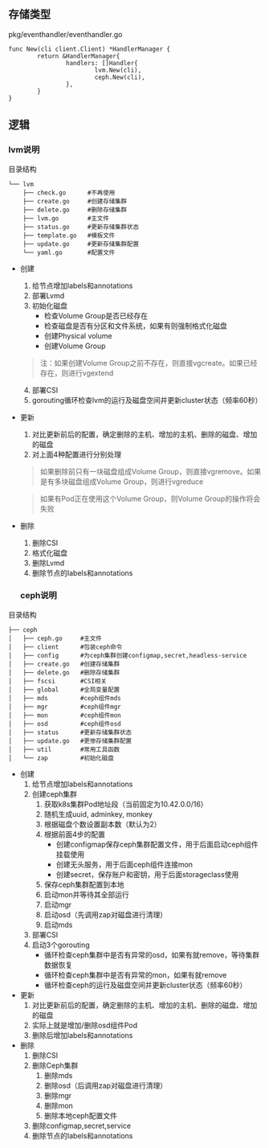 ## 存储类型

pkg/eventhandler/eventhandler.go

```
func New(cli client.Client) *HandlerManager {
        return &HandlerManager{
                handlers: []Handler{
                        lvm.New(cli),
                        ceph.New(cli),
                },
        }
}
```
## 逻辑
### lvm说明
目录结构
```
└── lvm
    ├── check.go      #不再使用
    ├── create.go     #创建存储集群
    ├── delete.go     #删除存储集群
    ├── lvm.go        #主文件
    ├── status.go     #更新存储集群状态
    ├── template.go   #模板文件
    ├── update.go     #更新存储集群配置
    └── yaml.go       #配置文件
```

- 创建  
  1. 给节点增加labels和annotations
  2. 部署Lvmd
  3. 初始化磁盘
     - 检查Volume Group是否已经存在
     - 检查磁盘是否有分区和文件系统，如果有则强制格式化磁盘
     - 创建Physical volume
     - 创建Volume Group
    >
    >  注：如果创建Volume Group之前不存在，则直接vgcreate。如果已经存在，则进行vgextend
  4. 部署CSI
  5. gorouting循环检查lvm的运行及磁盘空间并更新cluster状态（频率60秒）   
  
- 更新  
  1. 对比更新前后的配置，确定删除的主机、增加的主机、删除的磁盘、增加的磁盘
  2. 对上面4种配置进行分别处理
  > 
  > 如果删除前只有一块磁盘组成Volume Group，则直接vgremove。如果是有多块磁盘组成Volume Group，则进行vgreduce
  
  > 如果有Pod正在使用这个Volume Group，则Volume Group的操作将会失败
     
- 删除  
  1. 删除CSI
  2. 格式化磁盘
  3. 删除Lvmd
  4. 删除节点的labels和annotations
  
  
  ### ceph说明
目录结构
```
├── ceph
│   ├── ceph.go     #主文件
│   ├── client      #包装ceph命令
│   ├── config      #为ceph集群创建configmap,secret,headless-service
│   ├── create.go   #创建存储集群
│   ├── delete.go   #删除存储集群
│   ├── fscsi       #CSI相关
│   ├── global      #全局变量配置
│   ├── mds         #ceph组件mds
│   ├── mgr         #ceph组件mgr         
│   ├── mon         #ceph组件mon
│   ├── osd         #ceph组件osd
│   ├── status      #更新存储集群状态
│   ├── update.go   #更惨存储集群配置
│   ├── util        #常用工具函数
│   └── zap         #初始化磁盘
```
- 创建  
  1. 给节点增加labels和annotations
  2. 创建ceph集群
      1. 获取k8s集群Pod地址段（当前固定为10.42.0.0/16）
      2. 随机生成uuid, adminkey, monkey
      3. 根据磁盘个数设置副本数（默认为2）
      4. 根据前面4步的配置
          - 创建configmap保存ceph集群配置文件，用于后面启动ceph组件挂载使用
          - 创建无头服务，用于后面ceph组件连接mon
          - 创建secret，保存账户和密钥，用于后面storageclass使用
      5. 保存ceph集群配置到本地
      6. 启动mon并等待其全部运行
      7. 启动mgr
      8. 启动osd（先调用zap对磁盘进行清理）
      9. 启动mds
  3. 部署CSI
  4. 启动3个gorouting
     - 循环检查ceph集群中是否有异常的osd，如果有就remove，等待集群数据恢复
     - 循环检查ceph集群中是否有异常的mon，如果有就remove
     - 循环检查ceph的运行及磁盘空间并更新cluster状态（频率60秒）    
- 更新  
  1. 对比更新前后的配置，确定删除的主机、增加的主机、删除的磁盘、增加的磁盘
  2. 实际上就是增加/删除osd组件Pod
  3. 删除后增加labels和annotations
- 删除  
  1. 删除CSI
  2. 删除Ceph集群
     1. 删除mds
     2. 删除osd（后调用zap对磁盘进行清理）
     3. 删除mgr
     4. 删除mon
     5. 删除本地ceph配置文件
  3. 删除configmap,secret,service
  3. 删除节点的labels和annotations


